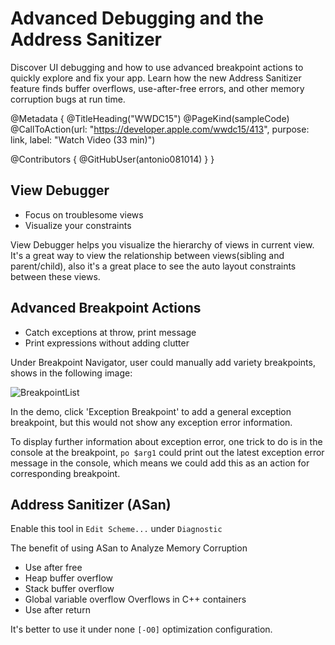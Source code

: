 # Advanced Debugging and the Address Sanitizer

Discover UI debugging and how to use advanced breakpoint actions to quickly explore and fix your app. Learn how the new Address Sanitizer feature finds buffer overflows, use-after-free errors, and other memory corruption bugs at run time.

@Metadata {
   @TitleHeading("WWDC15")
   @PageKind(sampleCode)
   @CallToAction(url: "https://developer.apple.com/wwdc15/413", purpose: link, label: "Watch Video (33 min)")

   @Contributors {
      @GitHubUser(antonio081014)
   }
}



## View Debugger

- Focus on troublesome views 
- Visualize your constraints

View Debugger helps you visualize the hierarchy of views in current view. It's a great way to view the relationship between views(sibling and parent/child), also it's a great place to see the auto layout constraints between these views.

## Advanced Breakpoint Actions

- Catch exceptions at throw, print message 
- Print expressions without adding clutter

Under Breakpoint Navigator, user could manually add variety breakpoints, shows in the following image:

![BreakpointList](WWDC15-413-BreakpointsList)

In the demo, click 'Exception Breakpoint' to add a general exception breakpoint, but this would not show any exception error information. 

To display further information about exception error, one trick to do is in the console at the breakpoint, `po $arg1` could print out the latest exception error message in the console, which means we could add this as an action for corresponding breakpoint.

## Address Sanitizer (ASan)

Enable this tool in `Edit Scheme...` under `Diagnostic`

The benefit of using ASan to Analyze Memory Corruption
- Use after free
- Heap buffer overflow
- Stack buffer overflow
- Global variable overflow Overflows in C++ containers 
- Use after return

It's better to use it under none `[-O0]` optimization configuration.